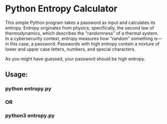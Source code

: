# Python Entropy Calculator

This simple Python program takes a password as input and calculates its entropy. Entropy originates from physics; specifically, the second law of thermodynamics, which describes the "randomness" of a thermal system. In a cybersecurity context, entropy measures how "random" something is—in this case, a password. Passwords with high entropy contain a mixture of lower and upper case letters, numbers, and special characters.

As you might have guessed, your password should be high entropy.

## Usage:
### python entropy.py
### OR
### python3 entropy.py
